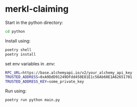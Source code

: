 # merkl-claiming

Start in the python directory:

```bash
cd python
```

Install using:

```bash
poetry shell
poetry install
```

set env variables in .env:

```bash
RPC_URL=https://base.alchemyapi.io/v2/your_alchemy_api_key
TRUSTED_ADDRESS=0xA9DdD91249DFdd450E81E1c56Ab60E1A62651701
TRUSTED_ADDRESS_KEY=some_private_key
```

Run using:

```bash
poetry run python main.py
```